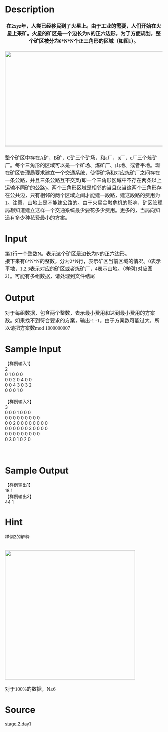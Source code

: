 
# Description

<div class="content"><h1 align="center" style="margin: 17pt 0cm 16.5pt; text-align: center"><span style="font-size: medium"><span style="font-family: 宋体">在</span><span lang="EN-US" style="font-family: &#34;Times New Roman&#34;">2xyz</span><span style="font-family: 宋体">年，人类已经移民到了火星上。由于工业的需要，人们开始在火星上采矿。火星的矿区是一个边长为</span><span lang="EN-US" style="font-family: &#34;Times New Roman&#34;">N</span><span style="font-family: 宋体">的正六边形，为了方便规划，整个矿区被分为</span><span lang="EN-US" style="font-family: &#34;Times New Roman&#34;">6*N*N</span><span style="font-family: 宋体">个正三角形的区域（如图</span><span lang="EN-US" style="font-family: &#34;Times New Roman&#34;">1</span><span style="font-family: 宋体">）。</span></span></h1>
<p><img height="303" alt="" width="574" src="/source/bzoj/2283/img/aHR0cHM6Ly9seWRzeS5jb20vSnVkZ2VPbmxpbmUvdXBsb2FkLzIwMTEwNS9pbWFnZS8yMjgzLmpwZw==.jpg"/></p>
<h1 align="center" style="margin: 17pt 0cm 16.5pt; text-align: center"><span lang="EN-US" style="font-size: 12pt; font-family: &#34;Times New Roman&#34;"><o:p></o:p></span></h1>
<p class="MsoNormal" style="margin: 0cm 0cm 0pt"></p>
<p></p>
<p></p>
<p></p>
<p class="MsoNormal" style="margin: 0cm 0cm 0pt"></p>
<p></p>
<p></p>
<p class="NOI" style="margin: 13pt 0cm"></p>
<p class="MsoNormal" style="margin: 0cm 0cm 0pt"></p>
<p></p>
<p class="MsoNormal" style="margin: 0cm 0cm 0pt"><span lang="EN-US" style="font-family: &#34;Times New Roman&#34;"><o:p></o:p></span></p>
<p></p>
<p class="MsoNormal" style="margin: 0cm 0cm 0pt"></p>
<p></p>
<p class="MsoNormal" style="margin: 0cm 0cm 0pt"><span lang="EN-US" style="font-family: &#34;Times New Roman&#34;"><v:shapetype id="_x0000_t75" stroked="f" filled="f" path="m@4@5l@4@11@9@11@9@5xe" o:preferrelative="t" o:spt="75" coordsize="21600,21600"><v:stroke joinstyle="miter"></v:stroke><v:formulas><v:f eqn="if lineDrawn pixelLineWidth 0"></v:f><v:f eqn="sum @0 1 0"></v:f><v:f eqn="sum 0 0 @1"></v:f><v:f eqn="prod @2 1 2"></v:f><v:f eqn="prod @3 21600 pixelWidth"></v:f><v:f eqn="prod @3 21600 pixelHeight"></v:f><v:f eqn="sum @0 0 1"></v:f><v:f eqn="prod @6 1 2"></v:f><v:f eqn="prod @7 21600 pixelWidth"></v:f><v:f eqn="sum @8 21600 0"></v:f><v:f eqn="prod @7 21600 pixelHeight"></v:f><v:f eqn="sum @10 21600 0"></v:f></v:formulas><v:path o:connecttype="rect" gradientshapeok="t" o:extrusionok="f"></v:path><o:lock aspectratio="t" v:ext="edit"></o:lock></v:shapetype><v:shape id="_x0000_i1025" type="#_x0000_t75" style="width: 407.25pt; height: 228.75pt"><v:imagedata o:title="" src="file:///C:\DOCUME~1\ADMINI~1\LOCALS~1\Temp\msohtml1\01\clip_image001.png"></v:imagedata></v:shape><o:p></o:p></span></p>
<p class="MsoNormal" style="margin: 0cm 0cm 0pt"><span style="font-size: medium"><span style="font-family: 宋体">整个矿区中存在</span><span lang="EN-US" style="font-family: &#34;Times New Roman&#34;">A</span><span style="font-family: 宋体">矿，</span><span lang="EN-US" style="font-family: &#34;Times New Roman&#34;">B</span><span style="font-family: 宋体">矿，</span><span lang="EN-US" style="font-family: &#34;Times New Roman&#34;">C</span><span style="font-family: 宋体">矿三个矿场，和</span><span lang="EN-US" style="font-family: &#34;Times New Roman&#34;">a</span><span style="font-family: 宋体">厂，</span><span lang="EN-US" style="font-family: &#34;Times New Roman&#34;">b</span><span style="font-family: 宋体">厂，</span><span lang="EN-US" style="font-family: &#34;Times New Roman&#34;">c</span><span style="font-family: 宋体">厂三个炼矿厂。每个三角形的区域可以是一个矿场、炼矿厂、山地、或者平地。现在矿区管理局要求建立一个交通系统，使得矿场和对应炼矿厂之间存在一条公路，并且三条公路互不交叉</span><span lang="EN-US" style="font-family: &#34;Times New Roman&#34;">(</span><span style="font-family: 宋体">即一个三角形区域中不存在两条以上运输不同矿的公路</span><span lang="EN-US" style="font-family: &#34;Times New Roman&#34;">)</span><span style="font-family: 宋体">。两个三角形区域是相邻的当且仅当这两个三角形存在公共边，只有相邻的两个区域之间才能建一段路，建这段路的费用为</span><span lang="EN-US" style="font-family: &#34;Times New Roman&#34;">1</span><span style="font-family: 宋体">。注意，山地上是不能建公路的。由于火星金融危机的影响，矿区管理局想知道建立这样一个交通系统最少要花多少费用。更多的，当局向知道有多少种花费最小的方案。</span></span></p></div>

# Input

<div class="content"><p class="MsoNormal" style="margin: 0cm 0cm 0pt"><span style="font-size: medium"><span style="font-family: 宋体">第</span><span lang="EN-US" style="font-family: &#39;Times New Roman&#39;">1</span><span style="font-family: 宋体">行一个整数</span><span lang="EN-US" style="font-family: &#39;Times New Roman&#39;">N</span><span style="font-family: 宋体">。表示这个矿区是边长为</span><span lang="EN-US" style="font-family: &#39;Times New Roman&#39;">N</span><span style="font-family: 宋体">的正六边形。</span></span><span lang="EN-US" style="font-size: 12pt; font-family: &#39;Times New Roman&#39;"><o:p></o:p></span></p>
<p class="MsoNormal" style="margin: 0cm 0cm 0pt"><span style="font-size: medium"><span style="font-family: 宋体">接下来有</span><span lang="EN-US" style="font-family: &#39;Times New Roman&#39;">6*N*N</span><span style="font-family: 宋体">的整数，分为</span><span lang="EN-US" style="font-family: &#39;Times New Roman&#39;">2*N</span><span style="font-family: 宋体">行，表示矿区当前区域的情况。</span><span lang="EN-US" style="font-family: &#39;Times New Roman&#39;">0</span><span style="font-family: 宋体">表示平地，</span><span lang="EN-US" style="font-family: &#39;Times New Roman&#39;">1,2,3</span><span style="font-family: 宋体">表示对应的矿区或者炼矿厂，</span><span lang="EN-US" style="font-family: &#39;Times New Roman&#39;">4</span><span style="font-family: 宋体">表示山地。（样例</span><span lang="EN-US" style="font-family: &#39;Times New Roman&#39;">1</span><span style="font-family: 宋体">对应图</span><span lang="EN-US" style="font-family: &#39;Times New Roman&#39;">2</span><span style="font-family: 宋体">）。可能有多组数据，请处理到文件结尾</span></span><span lang="EN-US" style="font-size: 12pt; font-family: &#39;Times New Roman&#39;"><o:p></o:p></span></p>
<p class="MsoNormal" style="margin: 0cm 0cm 0pt"></p></div>

# Output

<div class="content"><p class="MsoNormal" style="margin: 0cm 0cm 0pt"><span style="font-size: medium"><span style="font-family: 宋体">对于每组数据，包含两个整数，表示最小费用和达到最小费用的方案数。如果找不到符合要求的方案，输出</span><span lang="EN-US" style="font-family: &#39;Times New Roman&#39;">-1 -1</span><span style="font-family: 宋体">。由于方案数可能过大，所以请把方案数</span><span lang="EN-US" style="font-family: &#39;Times New Roman&#39;">mod 1000000007</span></span></p>
<p></p>
<p class="MsoNormal" style="margin: 0cm 0cm 0pt"></p></div>

# Sample Input

<div class="content"><span class="sampledata">【样例输入1】<br/>
2<br/>
0 1 0 0 0<br/>
0 0 2 0 4 0 0<br/>
0 0 4 3 0 3 2<br/>
0 0 0 1 0<br/>
<br/>
【样例输入2】<br/>
3<br/>
0 0 0 1 0 0 0<br/>
0 0 0 0 0 0 0 0 0<br/>
0 0 2 0 0 0 0 0 0 0 0<br/>
0 0 0 0 0 0 3 0 0 0 0<br/>
0 0 0 0 0 0 0 0 0<br/>
0 3 0 1 0 2 0<br/>
 <br/>
<br/>
</span></div>

# Sample Output

<div class="content"><span class="sampledata">【样例输出1】<br/>
18 1<br/>
【样例输出2】<br/>
44 1<br/>
 </span></div>

# Hint

<div class="content"><p></p><p class="MsoNormal" style="margin: 0cm 0cm 0pt">样例2的解释</p><br/>
<p class="MsoNormal" style="margin: 0cm 0cm 0pt"></p><br/>
<p class="MsoNormal" style="margin: 0cm 0cm 0pt"><a href="/JudgeOnline/upload/201105/file/2283_1.jpg"><img height="412" alt="" width="416" src="/source/bzoj/2283/img/aHR0cHM6Ly9seWRzeS5jb20vSnVkZ2VPbmxpbmUvdXBsb2FkLzIwMTEwNS9pbWFnZS8yMjgzXzEuanBn.jpg"/></a></p><br/>
<p class="MsoNormal" style="margin: 0cm 0cm 0pt"><span style="font-size: medium"><span style="font-family: 宋体">对于</span><span lang="EN-US" style="font-family: &#39;Times New Roman&#39;">100%</span><span style="font-family: 宋体">的数据，</span><span lang="EN-US" style="font-family: &#39;Times New Roman&#39;">N≤6</span></span><span lang="EN-US" style="font-size: 12pt; font-family: &#39;Times New Roman&#39;"><o:p></o:p></span></p><p></p></div>

# Source

<div class="content"><p><a href="problemset.php?search=stage 2 day1">stage 2 day1</a></p></div>


